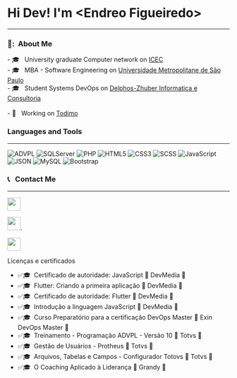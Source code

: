 <html>
  <h1>Hi Dev! I'm &lt;Endreo Figueiredo&gt;</h1>
  <hr>
  <h3> 👧: &nbsp;About Me </h3>
  - 🎓 &nbsp; University graduate Computer network on <a  target="_blank" href="https://www.icec.edu.br/">ICEC</a> <br>
  - 🎓 &nbsp; MBA - Software Engineering on <a  target="_blank"  href="https://www.estudesemfronteiras.com/novo/">Universidade Metropolitane de São Paulo</a> <br>
  - 🎓 &nbsp; Student Systems DevOps on <a  target="_blank"  href="https://hnz.com.br/">Delphos-Zhuber Informatica e Consultoria</a> <br>
 <br>
  - 💼 &nbsp; Working  on <a  target="_blank"  href="https://www.todimo.com.br/">Todimo</a>
  
  
  <h3>Languages and Tools</h3>
  <hr>
    <p align="left">
    <img alt="ADVPL" src="https://img.shields.io/static/v1?label=&message=ADVPL&&color=sucess" title="ADVPL" />
	<img alt="SQLServer" src="https://img.shields.io/static/v1?label=&message=SQLServer&&color=sucess" title="SQLServer" />
    <img alt="PHP" src="https://img.shields.io/static/v1?label=&message=PHP&&color=blue" title="PHP" />
    <img alt="HTML5" src="https://img.shields.io/badge/-HTML-fff?style=plastic&logo=HTML5" title="HTML5" />
	<img alt="CSS3" src="https://img.shields.io/badge/-CSS-fff?style=plastic&logo=CSS3&logoColor=1572B6" title="CSS3" />
	<img alt="SCSS" src="https://img.shields.io/static/v1?label=&message=SCSS&&color=white" title="SCSS" />
	<img alt="JavaScript" src="https://img.shields.io/badge/-JavaScript-fff?fff&style=plastic&logo=javascript&logoColor=f7ab00" title="JavaScript" />
	<img alt="JSON" src="https://img.shields.io/badge/-JSON-fff?style=plastic&logo=json&logoColor=1a1a1a" title="JSON" />
    <img alt="MySQL" src="https://img.shields.io/badge/-MySQL-fff?style=plastic&logoColor=00758f&logo=mysql" title="MySQL" />
	<img alt="Bootstrap" src="https://img.shields.io/badge/-Bootstrap-fff?style=plastic&logo=bootstrap&logoColor=563D7C" title="Bootstrap" />
</p>

  
  <h3> 📞 &nbsp; Contact Me</h3>
  <hr>
  <p align="left">

  <a   target="_blank" href="https://api.whatsapp.com/send?phone=5565981719837&text=Ola!%20Te%20encontrei%20no%20Git" alt="Whatsapp">
  <img height=30 src="https://upload.wikimedia.org/wikipedia/commons/thumb/f/f7/WhatsApp_logo.svg/1200px-WhatsApp_logo.svg.png" /></a>

  <a  target="_blank" address="mailto:endreo.cba@gmail.com" alt="Gmail">

  <a href="mailto:mailto:endreo.cba@gmail.com"><img height=30 src="https://img.shields.io/badge/-Gmail-FF0000?style=flat&labelColor=FF0000&logo=gmail&logoColor=white&link=endreo.cba@gmail.com" /></a>.<br>

  


  <a  target="_blank"  href="https://www.linkedin.com/in/endreo-figueiredo-ab1005138/" alt="Linkedin">
  <img height=30 src="https://img.shields.io/badge/-Linkedin-0e76a8?style=flat&logo=Linkedin&logoColor=white&link=https://www.linkedin.com/in/endreo-figueiredo-ab1005138/" /></a>

  </p>
  
  Licenças e certificados
  - :white_check_mark:🎓 &nbsp;Certificado de autoridade: JavaScript                  :school: DevMedia :school:
  - :white_check_mark:🎓 &nbsp;Flutter: Criando a primeira aplicação                  :school: DevMedia :school:
  - :white_check_mark:🎓 &nbsp;Certificado de autoridade: Flutter                     :school: DevMedia :school:
  - :white_check_mark:🎓 &nbsp;Introdução a linguagem JavaScript                      :school: DevMedia :school:
  - :white_check_mark:🎓 &nbsp;Curso Preparatório para a certificação DevOps Master   :school: Exin DevOps Master :school:
  - :white_check_mark:🎓 &nbsp;Treinamento - Programação ADVPL - Versão 10            :school: Totvs :school:
  - :white_check_mark:🎓 &nbsp;Gestão de Usuários - Protheus                          :school: Totvs :school:
  - :white_check_mark:🎓 &nbsp;Arquivos, Tabelas e Campos - Configurador  Totovs      :school: Totvs :school:
  - :white_check_mark:🎓 &nbsp;O Coaching Aplicado à Liderança                        :school: Grandy :school:
  

</html>

